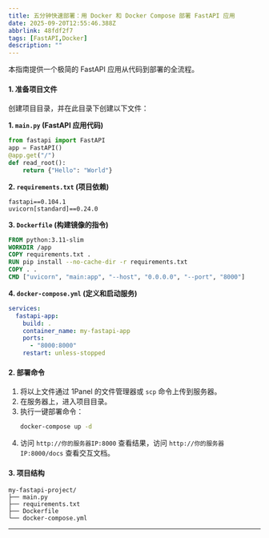 ```yaml
---
title: 五分钟快速部署：用 Docker 和 Docker Compose 部署 FastAPI 应用
date: 2025-09-20T12:55:46.388Z
abbrlink: 48fdf2f7
tags: [FastAPI,Docker]
description: ""
---
```


本指南提供一个极简的 FastAPI 应用从代码到部署的全流程。

#### 1. 准备项目文件
创建项目目录，并在此目录下创建以下文件：

**1. `main.py` (FastAPI 应用代码)**
```python
from fastapi import FastAPI
app = FastAPI()
@app.get("/")
def read_root():
    return {"Hello": "World"}
```

**2. `requirements.txt` (项目依赖)**
```
fastapi==0.104.1
uvicorn[standard]==0.24.0
```

**3. `Dockerfile` (构建镜像的指令)**
```dockerfile
FROM python:3.11-slim
WORKDIR /app
COPY requirements.txt .
RUN pip install --no-cache-dir -r requirements.txt
COPY . .
CMD ["uvicorn", "main:app", "--host", "0.0.0.0", "--port", "8000"]
```

**4. `docker-compose.yml` (定义和启动服务)**
```yaml
services:
  fastapi-app:
    build: .
    container_name: my-fastapi-app
    ports:
      - "8000:8000"
    restart: unless-stopped
```

#### 2. 部署命令
1.  将以上文件通过 1Panel 的文件管理器或 `scp` 命令上传到服务器。
2.  在服务器上，进入项目目录。
3.  执行一键部署命令：
    ```bash
    docker-compose up -d
    ```
4.  访问 `http://你的服务器IP:8000` 查看结果，访问 `http://你的服务器IP:8000/docs` 查看交互文档。

#### 3. 项目结构
```
my-fastapi-project/
├── main.py
├── requirements.txt
├── Dockerfile
└── docker-compose.yml
```

---